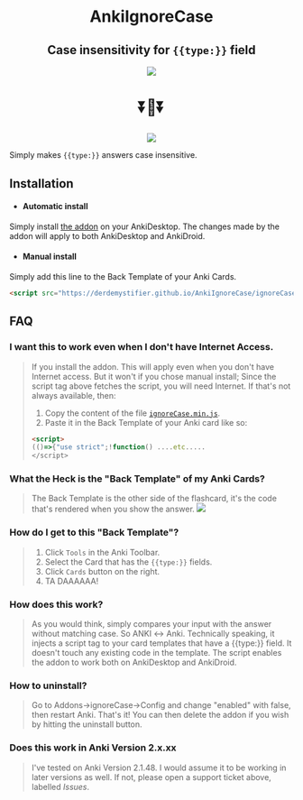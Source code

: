 <h1 align="center">
	AnkiIgnoreCase
</h1>
<h2 align="center">
	Case insensitivity for <code>{{type:}}</code> field
</h2>




<p align="center">
    <img src="https://user-images.githubusercontent.com/124774256/221641621-398786be-3589-491e-84fa-3c605af4e61d.png">
</p>

<h3 align="center" style="font-size:2em;">⏬🔽⏬</h3>

<p align="center">
    <img src="https://user-images.githubusercontent.com/124774256/221641707-6180aeac-91a7-47e8-86ee-b009d5c62dc0.png">
</p>


Simply makes `{{type:}}` answers case insensitive.

## Installation

- #### Automatic install

Simply install [the addon](https://ankiweb.net/shared/info/1371444066) on your AnkiDesktop. The changes made by the addon will apply to both AnkiDesktop and AnkiDroid. 

- #### Manual install

Simply add this line to the Back Template of your Anki Cards.

```html
<script src="https://derdemystifier.github.io/AnkiIgnoreCase/ignoreCase.min.js"></script>
```



## FAQ

### I want this to work even when I don't have Internet Access.

>If you install the addon. This will apply even when you don't have Internet access. But it won't if you chose manual install; Since the script tag above fetches the script, you will need Internet. If that's not always available, then:
>1. Copy the content of the file [`ignoreCase.min.js`](https://derdemystifier.github.io/AnkiIgnoreCase/ignoreCase.min.js).
>2. Paste it in the Back Template of your Anki card like so:
>```html
><script>
>(()=>{"use strict";!function() ....etc.....
></script>
>```

### What the Heck is the "Back Template" of my Anki Cards?

>The Back Template is the other side of the flashcard, it's the code that's rendered when you show the answer. 
>![](https://user-images.githubusercontent.com/124774256/221641761-32b6d22f-2508-465a-bf50-c29f90e7df5c.png)

### How do I get to this "Back Template"?

>1. Click `Tools` in the Anki Toolbar.
>2. Select the Card that has the `{{type:}}` fields.
>3. Click `Cards` button on the right.
>4. TA DAAAAAA!

### How does this work?

>As you would think, simply compares your input with the answer without matching case. So ANKI ↔ Anki. Technically speaking, it injects a script tag to your card templates that have a {{type:}} field. It doesn't touch any existing code in the template. The script enables the addon to work both on AnkiDesktop and AnkiDroid.

### How to uninstall?

>Go to Addons->ignoreCase->Config and change "enabled" with false, then restart Anki. That's it! You can then delete the addon if you wish by hitting the uninstall button.

### Does this work in Anki Version 2.x.xx

>I've tested on Anki Version 2.1.48. I would assume it to be working in later versions as well. If not, please open a support ticket above, labelled _Issues_.
